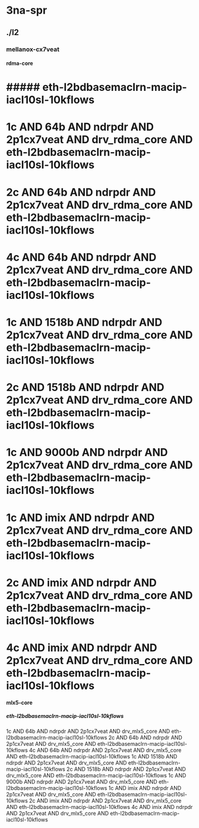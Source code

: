 # 3na-spr
## ./l2
### mellanox-cx7veat
#### rdma-core
# ##### eth-l2bdbasemaclrn-macip-iacl10sl-10kflows
# 1c AND 64b AND ndrpdr AND 2p1cx7veat AND drv_rdma_core AND eth-l2bdbasemaclrn-macip-iacl10sl-10kflows
# 2c AND 64b AND ndrpdr AND 2p1cx7veat AND drv_rdma_core AND eth-l2bdbasemaclrn-macip-iacl10sl-10kflows
# 4c AND 64b AND ndrpdr AND 2p1cx7veat AND drv_rdma_core AND eth-l2bdbasemaclrn-macip-iacl10sl-10kflows
# 1c AND 1518b AND ndrpdr AND 2p1cx7veat AND drv_rdma_core AND eth-l2bdbasemaclrn-macip-iacl10sl-10kflows
# 2c AND 1518b AND ndrpdr AND 2p1cx7veat AND drv_rdma_core AND eth-l2bdbasemaclrn-macip-iacl10sl-10kflows
# 1c AND 9000b AND ndrpdr AND 2p1cx7veat AND drv_rdma_core AND eth-l2bdbasemaclrn-macip-iacl10sl-10kflows
# 1c AND imix AND ndrpdr AND 2p1cx7veat AND drv_rdma_core AND eth-l2bdbasemaclrn-macip-iacl10sl-10kflows
# 2c AND imix AND ndrpdr AND 2p1cx7veat AND drv_rdma_core AND eth-l2bdbasemaclrn-macip-iacl10sl-10kflows
# 4c AND imix AND ndrpdr AND 2p1cx7veat AND drv_rdma_core AND eth-l2bdbasemaclrn-macip-iacl10sl-10kflows
#### mlx5-core
##### eth-l2bdbasemaclrn-macip-iacl10sl-10kflows
1c AND 64b AND ndrpdr AND 2p1cx7veat AND drv_mlx5_core AND eth-l2bdbasemaclrn-macip-iacl10sl-10kflows
2c AND 64b AND ndrpdr AND 2p1cx7veat AND drv_mlx5_core AND eth-l2bdbasemaclrn-macip-iacl10sl-10kflows
4c AND 64b AND ndrpdr AND 2p1cx7veat AND drv_mlx5_core AND eth-l2bdbasemaclrn-macip-iacl10sl-10kflows
1c AND 1518b AND ndrpdr AND 2p1cx7veat AND drv_mlx5_core AND eth-l2bdbasemaclrn-macip-iacl10sl-10kflows
2c AND 1518b AND ndrpdr AND 2p1cx7veat AND drv_mlx5_core AND eth-l2bdbasemaclrn-macip-iacl10sl-10kflows
1c AND 9000b AND ndrpdr AND 2p1cx7veat AND drv_mlx5_core AND eth-l2bdbasemaclrn-macip-iacl10sl-10kflows
1c AND imix AND ndrpdr AND 2p1cx7veat AND drv_mlx5_core AND eth-l2bdbasemaclrn-macip-iacl10sl-10kflows
2c AND imix AND ndrpdr AND 2p1cx7veat AND drv_mlx5_core AND eth-l2bdbasemaclrn-macip-iacl10sl-10kflows
4c AND imix AND ndrpdr AND 2p1cx7veat AND drv_mlx5_core AND eth-l2bdbasemaclrn-macip-iacl10sl-10kflows